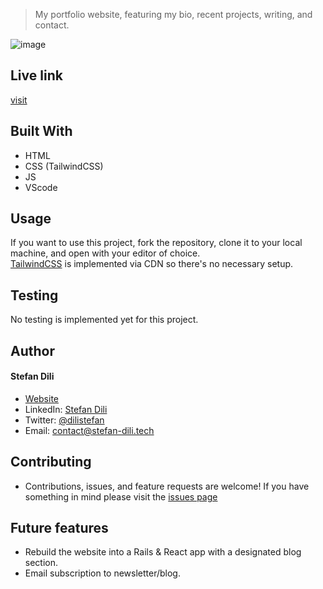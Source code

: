 > My portfolio website, featuring my bio, recent projects, writing, and contact.

![image](https://user-images.githubusercontent.com/55356496/89549414-8f13d100-d808-11ea-92e8-b45f6e675a35.png)

## Live link

[visit](https://stefan-dili.tech)

## Built With

- HTML
- CSS (TailwindCSS)
- JS
- VScode

## Usage

If you want to use this project, fork the repository, clone it to your local machine,
and open with your editor of choice. <br>[TailwindCSS](https://tailwindcss.com/) is implemented via CDN so there's no necessary setup.

## Testing

No testing is implemented yet for this project.

## Author

#### Stefan Dili

- [Website](https://stefan-dili.tech)
- LinkedIn: [Stefan Dili](https://www.linkedin.com/in/stefan-dili/)
- Twitter: [@dilistefan](https://twitter.com/dilistefan)
- Email: contact@stefan-dili.tech

## Contributing

- Contributions, issues, and feature requests are welcome! If you have something
  in mind please visit the
  [issues page](https://github.com/dili021/my-portfolio/issues)

## Future features

- Rebuild the website into a Rails & React app with a designated blog section.
- Email subscription to newsletter/blog.
